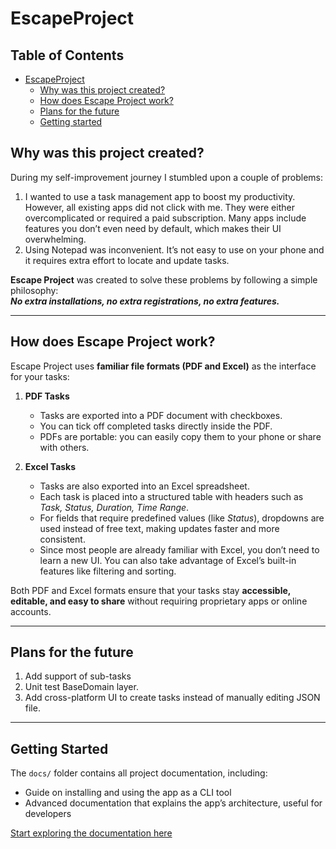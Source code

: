 # EscapeProject

## Table of Contents

- [EscapeProject](#escapeproject)
  - [Why was this project created?](#why-was-this-project-created)
  - [How does Escape Project work?](#how-does-escape-project-work)
  - [Plans for the future](#plans-for-the-future)
  - [Getting started](#getting-started)

## Why was this project created?

During my self-improvement journey I stumbled upon a couple of problems:

1. I wanted to use a task management app to boost my productivity. However, all existing apps did not click with me. They were either overcomplicated or required a paid subscription. Many apps include features you don’t even need by default, which makes their UI overwhelming.  
2. Using Notepad was inconvenient. It’s not easy to use on your phone and it requires extra effort to locate and update tasks.  

**Escape Project** was created to solve these problems by following a simple philosophy:  
***No extra installations, no extra registrations, no extra features.***

---

## How does Escape Project work?

Escape Project uses **familiar file formats (PDF and Excel)** as the interface for your tasks:

1. **PDF Tasks**  
   - Tasks are exported into a PDF document with checkboxes.  
   - You can tick off completed tasks directly inside the PDF.  
   - PDFs are portable: you can easily copy them to your phone or share with others.  

2. **Excel Tasks**  
   - Tasks are also exported into an Excel spreadsheet.  
   - Each task is placed into a structured table with headers such as *Task, Status, Duration, Time Range*.  
   - For fields that require predefined values (like *Status*), dropdowns are used instead of free text, making updates faster and more consistent.  
   - Since most people are already familiar with Excel, you don’t need to learn a new UI. You can also take advantage of Excel’s built-in features like filtering and sorting.  

Both PDF and Excel formats ensure that your tasks stay **accessible, editable, and easy to share** without requiring proprietary apps or online accounts.  

---

## Plans for the future

1. Add support of sub-tasks
2. Unit test BaseDomain layer.
3. Add cross-platform UI to create tasks instead of manually editing JSON file.

---

## Getting Started

The `docs/` folder contains all project documentation, including:
- Guide on installing and using the app as a CLI tool  
- Advanced documentation that explains the app’s architecture, useful for developers  

[Start exploring the documentation here](docs/README.md)
